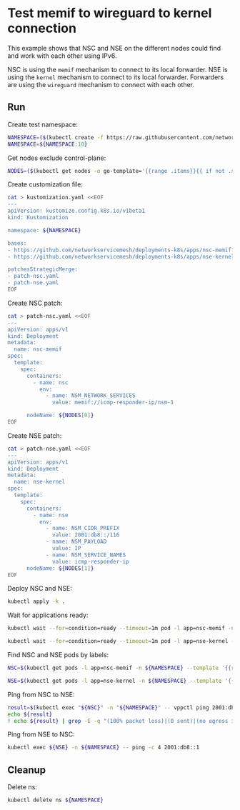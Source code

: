 # Test memif to wireguard to kernel connection

This example shows that NSC and NSE on the different nodes could find and work with each other using IPv6.


NSC is using the `memif` mechanism to connect to its local forwarder.
NSE is using the `kernel` mechanism to connect to its local forwarder.
Forwarders are using the `wireguard` mechanism to connect with each other.

## Run

Create test namespace:
```bash
NAMESPACE=($(kubectl create -f https://raw.githubusercontent.com/networkservicemesh/deployments-k8s/910069378d61e01419120ad24398b3e57ec6e2d9/examples/features/namespace.yaml)[0])
NAMESPACE=${NAMESPACE:10}
```

Get nodes exclude control-plane:
```bash
NODES=($(kubectl get nodes -o go-template='{{range .items}}{{ if not .spec.taints  }}{{index .metadata.labels "kubernetes.io/hostname"}} {{end}}{{end}}'))
```

Create customization file:
```bash
cat > kustomization.yaml <<EOF
---
apiVersion: kustomize.config.k8s.io/v1beta1
kind: Kustomization

namespace: ${NAMESPACE}

bases:
- https://github.com/networkservicemesh/deployments-k8s/apps/nsc-memif?ref=910069378d61e01419120ad24398b3e57ec6e2d9
- https://github.com/networkservicemesh/deployments-k8s/apps/nse-kernel?ref=910069378d61e01419120ad24398b3e57ec6e2d9

patchesStrategicMerge:
- patch-nsc.yaml
- patch-nse.yaml
EOF
```

Create NSC patch:
```bash
cat > patch-nsc.yaml <<EOF
---
apiVersion: apps/v1
kind: Deployment
metadata:
  name: nsc-memif
spec:
  template:
    spec:
      containers:
        - name: nsc
          env:
            - name: NSM_NETWORK_SERVICES
              value: memif://icmp-responder-ip/nsm-1

      nodeName: ${NODES[0]}
EOF
```
Create NSE patch:
```bash
cat > patch-nse.yaml <<EOF
---
apiVersion: apps/v1
kind: Deployment
metadata:
  name: nse-kernel
spec:
  template:
    spec:
      containers:
        - name: nse
          env:
            - name: NSM_CIDR_PREFIX
              value: 2001:db8::/116
            - name: NSM_PAYLOAD
              value: IP
            - name: NSM_SERVICE_NAMES
              value: icmp-responder-ip
      nodeName: ${NODES[1]}
EOF
```

Deploy NSC and NSE:
```bash
kubectl apply -k .
```

Wait for applications ready:
```bash
kubectl wait --for=condition=ready --timeout=1m pod -l app=nsc-memif -n ${NAMESPACE}
```
```bash
kubectl wait --for=condition=ready --timeout=1m pod -l app=nse-kernel -n ${NAMESPACE}
```

Find NSC and NSE pods by labels:
```bash
NSC=$(kubectl get pods -l app=nsc-memif -n ${NAMESPACE} --template '{{range .items}}{{.metadata.name}}{{"\n"}}{{end}}')
```
```bash
NSE=$(kubectl get pods -l app=nse-kernel -n ${NAMESPACE} --template '{{range .items}}{{.metadata.name}}{{"\n"}}{{end}}')
```

Ping from NSC to NSE:
```bash
result=$(kubectl exec "${NSC}" -n "${NAMESPACE}" -- vppctl ping 2001:db8:: repeat 4)
echo ${result}
! echo ${result} | grep -E -q "(100% packet loss)|(0 sent)|(no egress interface)"
```

Ping from NSE to NSC:
```bash
kubectl exec ${NSE} -n ${NAMESPACE} -- ping -c 4 2001:db8::1
```

## Cleanup

Delete ns:
```bash
kubectl delete ns ${NAMESPACE}
```
